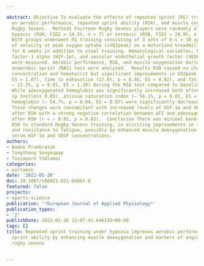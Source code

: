 ---
abstract: Objective To evaluate the effects of repeated sprint (RS) training in hypoxia
  on aerobic performance, repeated sprint ability (RSA), and muscle oxygenation in
  Rugby Sevens.  Methods Fourteen Rugby Sevens players were randomly allocated into
  hypoxic (RSH, FIO2 = 14.5%, n = 7) or normoxic (RSN, FIO2 = 20.9%, n = 7) groups.
  Both groups underwent RS training consisting of 3 sets of 6-s × 10 sprints at 140%
  of velocity at peak oxygen uptake (vVO2peak) on a motorized treadmill, 3 days/week
  for 6 weeks in addition to usual training. Hematological variables, hypoxia-inducible
  factor-1 alpha (HIF-1α), and vascular endothelial growth factor (VEGF) concentrations
  were measured. Aerobic performance, RSA, and muscle oxygenation during the running-based
  anaerobic sprint (RAS) test were analyzed.  Results RSH caused no changes in hemoglobin
  concentration and hematocrit but significant improvements in VO2peak (7.5%, p = 0.03,
  ES = 1.07), time to exhaustion (17.6%, p = 0.05, ES = 0.92), and fatigue index (FI,
  − 12.3%, p = 0.01, ES = 1.39) during the RSA test compared to baseline but not RSN.
  While ∆deoxygenated hemoglobin was significantly increased both after RSH and RSN
  (p textless 0.05), ∆tissue saturation index (− 56.1%, p = 0.01, ES = 1.35) and ∆oxygenated
  hemoglobin (− 54.7%, p = 0.04, ES = 0.97) were significantly decreased after RSH.
  These changes were concomitant with increased levels of HIF-1α and VEGF in serum
  after RSH with a strong negative correlation between ∆FI and ∆deoxygenated hemoglobin
  after RSH (r = − 0.81, p = 0.03).  Conclusion There was minimal benefit from adding
  RSH to standard Rugby Sevens training, in eliciting improvements in aerobic performance
  and resistance to fatigue, possibly by enhanced muscle deoxygenation and increased
  serum HIF-1α and VEGF concentrations.
authors:
- Wadee Pramkratok
- Tongthong Songsupap
- Tossaporn Yimlamai
categories:
- portamon
date: '2022-01-26'
doi: 10.1007/s00421-021-04861-8
featured: false
projects:
- sports-science
publication: '*European Journal of Applied Physiology*'
publication_types:
- '2'
publishDate: 2022-01-26 12:07:41.646135+00:00
tags: []
title: Repeated sprint training under hypoxia improves aerobic performance and repeated
  sprint ability by enhancing muscle deoxygenation and markers of angiogenesis in
  rugby sevens

---
